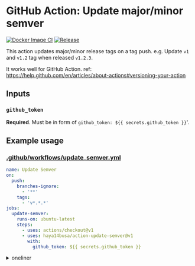 # GitHub Action: Update major/minor semver

[![Docker Image CI](https://github.com/haya14busa/action-update-semver/workflows/Docker%20Image%20CI/badge.svg)](https://github.com/haya14busa/action-update-semver/actions)
[![Release](https://img.shields.io/github/release/haya14busa/action-update-semver.svg?maxAge=43200)](https://github.com/haya14busa/action-update-semver/releases)

This action updates major/minor release tags on a tag push.
e.g. Update `v1` and `v1.2` tag when released `v1.2.3`.

It works well for GitHub Action. ref: https://help.github.com/en/articles/about-actions#versioning-your-action

## Inputs

### `github_token`

**Required**. Must be in form of `github_token: ${{ secrets.github_token }}`'.

## Example usage

### [.github/workflows/update_semver.yml](.github/workflows/update_semver.yml)

```yml
name: Update Semver
on:
  push:
    branches-ignore:
      - '**'
    tags:
      - 'v*.*.*'
jobs:
  update-semver:
    runs-on: ubuntu-latest
    steps:
      - uses: actions/checkout@v1
      - uses: haya14busa/action-update-semver@v1
        with:
          github_token: ${{ secrets.github_token }}
```

<details>

<summary>oneliner</summary>

```
$ cat <<EOF > .github/workflows/update_semver.yml
name: Update Semver
on:
  push:
    branches-ignore:
      - '**'
    tags:
      - 'v*.*.*'
jobs:
  update-semver:
    runs-on: ubuntu-latest
    steps:
      - uses: actions/checkout@v1
      - uses: haya14busa/action-update-semver@v1
        with:
          github_token: \${{ secrets.github_token }}
EOF
```

</details>
